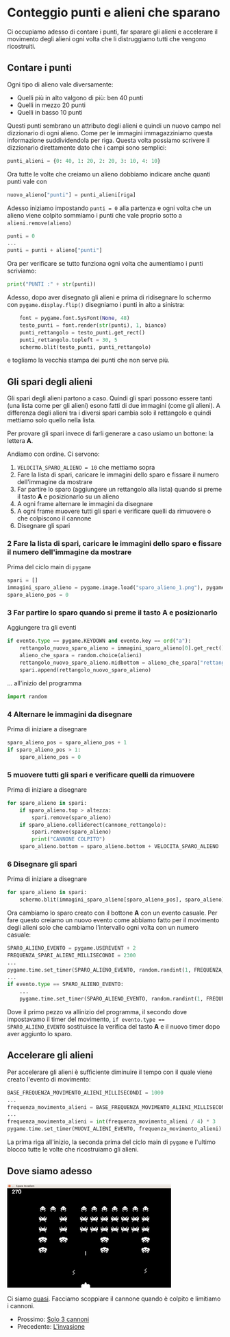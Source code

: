 # Conteggio punti e alieni che sparano

Ci occupiamo adesso di contare i punti, far sparare gli alieni e accelerare il movimento degli alieni ogni volta che li 
distruggiamo tutti che vengono ricostruiti.

## Contare i punti

Ogni tipo di alieno vale diversamente:

* Quelli più in alto valgono di più: ben 40 punti
* Quelli in mezzo 20 punti
* Quelli in basso 10 punti

Questi punti sembrano un attributo degli alieni e quindi un nuovo campo nel dizzionario di ogni alieno. Come per le
immagini immagazziniamo questa informazione suddividendola per riga. Questa volta possiamo scrivere il dizzionario
direttamente dato che i campi sono semplici:

```python
punti_alieni = {0: 40, 1: 20, 2: 20, 3: 10, 4: 10}
```

Ora tutte le volte che creiamo un alieno dobbiamo indicare anche quanti punti vale con 

```python
nuovo_alieno["punti"] = punti_alieni[riga]
```

Adesso iniziamo impostando `punti = 0` alla partenza e ogni volta che un alieno viene colpito sommiamo i punti che vale
proprio sotto a `alieni.remove(alieno)`

```python
punti = 0
...
punti = punti + alieno["punti"]
```

Ora per verificare se tutto funziona ogni volta che aumentiamo i punti scriviamo:

```python
print("PUNTI :" + str(punti))
```

Adesso, dopo aver disegnato gli alieni e prima di ridisegnare lo schermo con `pygame.display.flip()` disegniamo i punti 
in alto a sinistra:

```python
    font = pygame.font.SysFont(None, 48)
    testo_punti = font.render(str(punti), 1, bianco)
    punti_rettangolo = testo_punti.get_rect()
    punti_rettangolo.topleft = 30, 5
    schermo.blit(testo_punti, punti_rettangolo)
```

e togliamo la vecchia stampa dei punti che non serve più.

## Gli spari degli alieni

Gli spari degli alieni partono a caso. Quindi gli spari possono essere tanti (una lista come per gli alieni) esono 
fatti di due immagini (come gli alieni). A differenza degli alieni tra i diversi spari cambia solo il rettangolo e 
quindi mettiamo solo quello nella lista.

Per provare gli spari invece di farli generare a caso usiamo un bottone: la lettera **A**.
 
Andiamo con ordine. Ci servono:

1. `VELOCITA_SPARO_ALIENO = 10` che mettiamo sopra
2. Fare la lista di spari, caricare le immagini dello sparo e fissare il numero dell'immagine da mostrare
3. Far partire lo sparo (aggiungere un rettangolo alla lista) quando si preme il tasto **A** e posizionarlo su un alieno
4. A ogni frame alternare le immagini da disegnare
5. A ogni frame muovere tutti gli spari e verificare quelli da rimuovere o che colpiscono il cannone
6. Disegnare gli spari

### 2 Fare la lista di spari, caricare le immagini dello sparo e fissare il numero dell'immagine da mostrare

Prima del ciclo main di `pygame`

```python
spari = []
immagini_sparo_alieno = pygame.image.load("sparo_alieno_1.png"), pygame.image.load("sparo_alieno_2.png")
sparo_alieno_pos = 0
```

### 3 Far partire lo sparo quando si preme il tasto **A** e posizionarlo

Aggiungere tra gli eventi

```python
if evento.type == pygame.KEYDOWN and evento.key == ord("a"):
    rettangolo_nuovo_sparo_alieno = immagini_sparo_alieno[0].get_rect()
    alieno_che_spara = random.choice(alieni)
    rettangolo_nuovo_sparo_alieno.midbottom = alieno_che_spara["rettangolo"].midbottom
    spari.append(rettangolo_nuovo_sparo_alieno)
```

... all'inizio del programma

```python
import random
```

### 4 Alternare le immagini da disegnare
    
Prima di iniziare a disegnare

```python
sparo_alieno_pos = sparo_alieno_pos + 1
if sparo_alieno_pos > 1:
    sparo_alieno_pos = 0
```

### 5 muovere tutti gli spari e verificare quelli da rimuovere

Prima di iniziare a disegnare

```python
for sparo_alieno in spari:
    if sparo_alieno.top > altezza:
        spari.remove(sparo_alieno)
    if sparo_alieno.colliderect(cannone_rettangolo):
        spari.remove(sparo_alieno)
        print("CANNONE COLPITO")
    sparo_alieno.bottom = sparo_alieno.bottom + VELOCITA_SPARO_ALIENO
```

### 6 Disegnare gli spari

Prima di iniziare a disegnare

```python
for sparo_alieno in spari:
    schermo.blit(immagini_sparo_alieno[sparo_alieno_pos], sparo_alieno)
```


Ora cambiamo lo sparo creato con il bottone **A** con un evento casuale. Per fare questo creiamo un nuovo evento come 
abbiamo fatto per il movimento degli alieni solo che cambiamo l'intervallo ogni volta con un numero casuale:

```python
SPARO_ALIENO_EVENTO = pygame.USEREVENT + 2
FREQUENZA_SPARI_ALIENI_MILLISECONDI = 2300
...
pygame.time.set_timer(SPARO_ALIENO_EVENTO, random.randint(1, FREQUENZA_SPARI_ALIENI_MILLISECONDI))
...
if evento.type == SPARO_ALIENO_EVENTO:
    ...
    pygame.time.set_timer(SPARO_ALIENO_EVENTO, random.randint(1, FREQUENZA_SPARI_ALIENI_MILLISECONDI))
```

Dove il primo pezzo va allinizio del programma, il secondo dove impostavamo il timer del movimento, 
`if evento.type == SPARO_ALIENO_EVENTO` sostituisce la verifica del tasto **A** e il nuovo timer dopo aver aggiunto
lo sparo.

## Accelerare gli alieni

Per accelerare gli alieni è sufficiente diminuire il tempo con il quale viene creato l'evento di movimento:

```python
BASE_FREQUENZA_MOVIMENTO_ALIENI_MILLISECONDI = 1000
...
frequenza_movimento_alieni = BASE_FREQUENZA_MOVIMENTO_ALIENI_MILLISECONDI
...
frequenza_movimento_alieni = int(frequenza_movimento_alieni / 4) * 3
pygame.time.set_timer(MUOVI_ALIENI_EVENTO, frequenza_movimento_alieni)
```

La prima riga all'inizio, la seconda prima del ciclo main di `pygame` e l'ultimo blocco tutte le volte che ricostruiamo 
gli alieni.

## Dove siamo adesso

![Anche loro Sparano](sparano.png)

Ci siamo [quasi](src/punti_spari.py). Facciamo scoppiare il cannone quando è colpito e limitiamo i cannoni.

* Prossimo: [Solo 3 cannoni](3_cannoni.md)
* Precedente: [L'invasione](invasione.md)